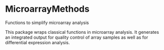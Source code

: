 # MicroarrayMethods
Functions to simplify microarray analysis 


This package wraps classical functions in microarray analysis. It generates an integrated output for quality control of array samples as well as for differential expression analysis.
